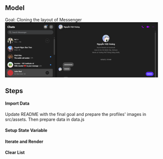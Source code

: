 ## Model
Goal: Cloning the layout of Messenger
![alt text](./src/assets/image.png)

## Steps

#### Import Data
Update README with the final goal and prepare the profiles' images in src/assets. Then prepare data in data.js


#### Setup State Variable


#### Iterate and Render


#### Clear List
